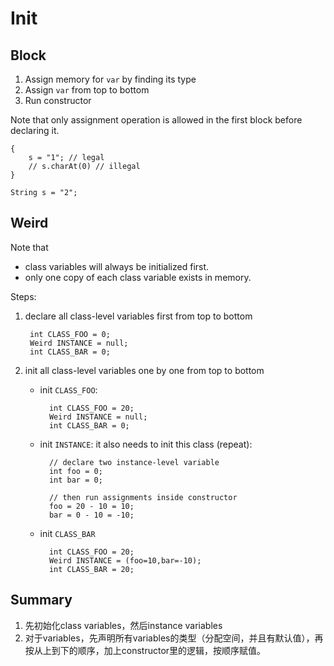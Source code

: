 # Init

## Block

1. Assign memory for `var` by finding its type
2. Assign `var` from top to bottom
3. Run constructor

Note that only assignment operation is allowed in the first block before declaring it.

    {
        s = "1"; // legal
        // s.charAt(0) // illegal
    }
    
    String s = "2";

## Weird

Note that

* class variables will always be initialized first.
* only one copy of each class variable exists in memory.

Steps:

1. declare all class-level variables first from top to bottom

        int CLASS_FOO = 0;
        Weird INSTANCE = null;
        int CLASS_BAR = 0;

2. init all class-level variables one by one from top to bottom

  	* init `CLASS_FOO`:
    
			int CLASS_FOO = 20;
			Weird INSTANCE = null;
			int CLASS_BAR = 0;

	* init `INSTANCE`: it also needs to init this class (repeat):

			// declare two instance-level variable
			int foo = 0;
			int bar = 0;
			
			// then run assignments inside constructor
			foo = 20 - 10 = 10;
			bar = 0 - 10 = -10;
			
	* init `CLASS_BAR`


			int CLASS_FOO = 20;
			Weird INSTANCE = (foo=10,bar=-10);
			int CLASS_BAR = 20;

## Summary

1. 先初始化class variables，然后instance variables
2. 对于variables，先声明所有variables的类型（分配空间，并且有默认值），再按从上到下的顺序，加上constructor里的逻辑，按顺序赋值。